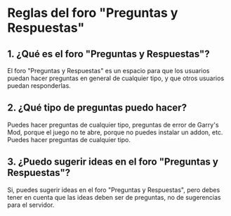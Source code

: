 # Reglas del foro "Preguntas y Respuestas"

## 1. ¿Qué es el foro "Preguntas y Respuestas"?

El foro "Preguntas y Respuestas" es un espacio para que los usuarios puedan hacer preguntas en general de cualquier tipo, y que otros usuarios puedan responderlas.

## 2. ¿Qué tipo de preguntas puedo hacer?

Puedes hacer preguntas de cualquier tipo, preguntas de error de Garry's Mod, porque el juego no te abre, porque no puedes instalar un addon, etc. Puedes hacer preguntas de cualquier tipo.

## 3. ¿Puedo sugerir ideas en el foro "Preguntas y Respuestas"?

Si, puedes sugerir ideas en el foro "Preguntas y Respuestas", pero debes tener en cuenta que las ideas deben ser de preguntas, no de sugerencias para el servidor.